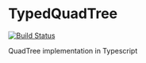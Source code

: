 # TypedQuadTree

[![Build Status](https://travis-ci.org/MicahFulton/TypedQuadTree.svg?branch=master)](https://travis-ci.org/MicahFulton/TypedQuadTree)

QuadTree implementation in Typescript
